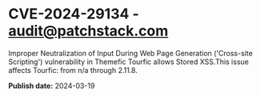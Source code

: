 # CVE-2024-29134 - audit@patchstack.com

Improper Neutralization of Input During Web Page Generation ('Cross-site Scripting') vulnerability in Themefic Tourfic allows Stored XSS.This issue affects Tourfic: from n/a through 2.11.8.



**Publish date:** 2024-03-19
